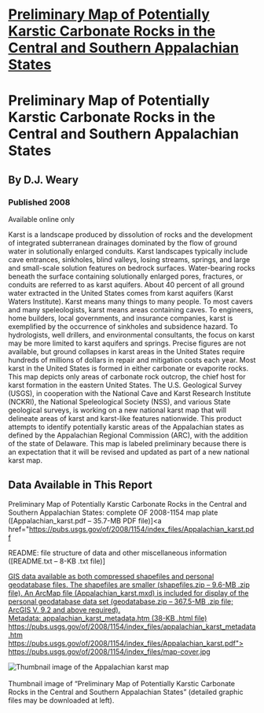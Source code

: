 # [Preliminary Map of Potentially Karstic Carbonate Rocks in the Central and Southern Appalachian States](https://pubs.usgs.gov/of/2008/1154/)  

# Preliminary Map of Potentially Karstic Carbonate Rocks in the Central and Southern Appalachian States  
## By D.J. Weary  
### Published 2008  
Available online only  

Karst is a landscape produced by dissolution of rocks and the development of integrated subterranean drainages dominated by the flow of ground water in solutionally enlarged conduits. Karst landscapes typically include cave entrances, sinkholes, blind valleys, losing streams, springs, and large and small-scale solution features on bedrock surfaces. Water-bearing rocks beneath the surface containing solutionally enlarged pores, fractures, or conduits are referred to as karst aquifers. About 40 percent of all ground water extracted in the United States comes from karst aquifers (Karst Waters Institute). Karst means many things to many people. To most cavers and many speleologists, karst means areas containing caves. To engineers, home builders, local governments, and insurance companies, karst is exemplified by the occurrence of sinkholes and subsidence hazard. To hydrologists, well drillers, and environmental consultants, the focus on karst may be more limited to karst aquifers and springs. Precise figures are not available, but ground collapses in karst areas in the United States require hundreds of millions of dollars in repair and mitigation costs each year. Most karst in the United States is formed in either carbonate or evaporite rocks. This map depicts only areas of carbonate rock outcrop, the chief host for karst formation in the eastern United States. The U.S. Geological Survey (USGS), in cooperation with the National Cave and Karst Research Institute (NCKRI), the National Speleological Society (NSS), and various State geological surveys, is working on a new national karst map that will delineate areas of karst and karst-like features nationwide. This product attempts to identify potentially karstic areas of the Appalachian states as defined by the Appalachian Regional Commission (ARC), with the addition of the state of Delaware. This map is labeled preliminary because there is an expectation that it will be revised and updated as part of a new national karst map. <br>

## Data Available in This Report  
Preliminary Map of Potentially Karstic Carbonate Rocks in the Central and Southern Appalachian States: complete OF 2008-1154 map plate ([Appalachian_karst.pdf – 35.7-MB
PDF file)]<a href="https://pubs.usgs.gov/of/2008/1154/index_files/Appalachian_karst.pdf

README: file structure of data and other miscellaneous information ([README.txt – 8-KB .txt file)]<a href="https://pubs.usgs.gov/of/2008/1154/index_files/README.txt" target="_blank"></p>
GIS data available as both compressed shapefiles and personal geodatabase files. The shapefiles are smaller (<a href="https://pubs.usgs.gov/of/2008/1154/index_files/shapefiles.zip">shapefiles.zip – 9.6-MB .zip file).
An ArcMap file (Appalachian_karst.mxd) is included for display of the personal geodatabase data set (<a href="https://pubs.usgs.gov/of/2008/1154/index_files/geodatabase.zip">geodatabase.zip – 367.5-MB .zip file;
ArcGIS V. 9.2 and above required).  
Metadata: appalachian_karst_metadata.htm (38-KB .html file)
https://pubs.usgs.gov/of/2008/1154/index_files/appalachian_karst_metadata.htm
https://pubs.usgs.gov/of/2008/1154/index_files/Appalachian_karst.pdf">
https://pubs.usgs.gov/of/2008/1154/index_files/map-cover.jpg

<img alt="Thumbnail image of the Appalachian karst map" src="index_files/map-cover.jpg" border="0"><br><br>
Thumbnail image of “Preliminary Map of Potentially Karstic Carbonate Rocks in the Central and Southern Appalachian States” (detailed graphic files may be downloaded at left).